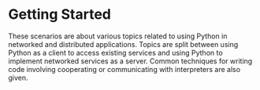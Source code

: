 # Getting Started

These scenarios are about various topics related to using Python in networked and distributed applications. Topics are split between using Python as a client to access existing services and using Python to implement networked services as a server. Common techniques for writing code involving cooperating or communicating with interpreters are also given.